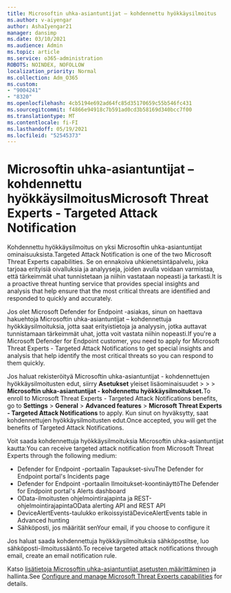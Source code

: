 ```yaml
---
title: Microsoftin uhka-asiantuntijat – kohdennettu hyökkäysilmoitus
ms.author: v-aiyengar
author: AshaIyengar21
manager: dansimp
ms.date: 03/10/2021
ms.audience: Admin
ms.topic: article
ms.service: o365-administration
ROBOTS: NOINDEX, NOFOLLOW
localization_priority: Normal
ms.collection: Adm_O365
ms.custom:
- "9004241"
- "8320"
ms.openlocfilehash: 4cb5194e692ad64fc85d35170659c55b546fc431
ms.sourcegitcommit: f4866e94918c7b591ad0cd3b58169d340bcc7f00
ms.translationtype: MT
ms.contentlocale: fi-FI
ms.lasthandoff: 05/19/2021
ms.locfileid: "52545373"
---
```

# <a name="microsoft-threat-experts---targeted-attack-notification"></a><span data-ttu-id="631bf-102">Microsoftin uhka-asiantuntijat – kohdennettu hyökkäysilmoitus</span><span class="sxs-lookup"><span data-stu-id="631bf-102">Microsoft Threat Experts - Targeted Attack Notification</span></span>

<span data-ttu-id="631bf-103">Kohdennettu hyökkäysilmoitus on yksi Microsoftin uhka-asiantuntijat ominaisuuksista.</span><span class="sxs-lookup"><span data-stu-id="631bf-103">Targeted Attack Notification is one of the two Microsoft Threat Experts capabilities.</span></span> <span data-ttu-id="631bf-104">Se on ennakoiva uhkienetsintäpalvelu, joka tarjoaa erityisiä oivalluksia ja analyyseja, joiden avulla voidaan varmistaa, että tärkeimmät uhat tunnistetaan ja niihin vastataan nopeasti ja tarkasti.</span><span class="sxs-lookup"><span data-stu-id="631bf-104">It is a proactive threat hunting service that provides special insights and analysis that help ensure that the most critical threats are identified and responded to quickly and accurately.</span></span>

<span data-ttu-id="631bf-105">Jos olet Microsoft Defender for Endpoint -asiakas, sinun on haettava hakuehtoja Microsoftin uhka-asiantuntijat – kohdennettuja hyökkäysilmoituksia, jotta saat erityistietoja ja analyysin, jotka auttavat tunnistamaan tärkeimmät uhat, jotta voit vastata niihin nopeasti.</span><span class="sxs-lookup"><span data-stu-id="631bf-105">If you're a Microsoft Defender for Endpoint customer, you need to apply for Microsoft Threat Experts - Targeted Attack Notifications to get special insights and analysis that help identify the most critical threats so you can respond to them quickly.</span></span>

<span data-ttu-id="631bf-106">Jos haluat rekisteröityä Microsoftin uhka-asiantuntijat - kohdennettujen hyökkäysilmoitusten edut, siirry **Asetukset** yleiset lisäominaisuudet  >    >    >  **Microsoftin uhka-asiantuntijat - kohdennettu hyökkäysilmoitukset.**</span><span class="sxs-lookup"><span data-stu-id="631bf-106">To enroll to Microsoft Threat Experts - Targeted Attack Notifications benefits, go to **Settings** > **General** > **Advanced features** > **Microsoft Threat Experts - Targeted Attack Notifications** to apply.</span></span> <span data-ttu-id="631bf-107">Kun sinut on hyväksytty, saat kohdennettujen hyökkäysilmoitusten edut.</span><span class="sxs-lookup"><span data-stu-id="631bf-107">Once accepted, you will get the benefits of Targeted Attack Notifications.</span></span>

<span data-ttu-id="631bf-108">Voit saada kohdennettuja hyökkäysilmoituksia Microsoftin uhka-asiantuntijat kautta:</span><span class="sxs-lookup"><span data-stu-id="631bf-108">You can receive targeted attack notification from Microsoft Threat Experts through the following medium:</span></span>

- <span data-ttu-id="631bf-109">Defender for Endpoint -portaalin Tapaukset-sivu</span><span class="sxs-lookup"><span data-stu-id="631bf-109">The Defender for Endpoint portal's Incidents page</span></span>
- <span data-ttu-id="631bf-110">Defender for Endpoint -portaalin Ilmoitukset-koontinäyttö</span><span class="sxs-lookup"><span data-stu-id="631bf-110">The Defender for Endpoint portal's Alerts dashboard</span></span>
- <span data-ttu-id="631bf-111">OData-ilmoitusten ohjelmointirajapinta ja REST-ohjelmointirajapinta</span><span class="sxs-lookup"><span data-stu-id="631bf-111">OData alerting API and REST API</span></span>
- <span data-ttu-id="631bf-112">DeviceAlertEvents-taulukko erikoissyistä</span><span class="sxs-lookup"><span data-stu-id="631bf-112">DeviceAlertEvents table in Advanced hunting</span></span>
- <span data-ttu-id="631bf-113">Sähköposti, jos määrität sen</span><span class="sxs-lookup"><span data-stu-id="631bf-113">Your email, if you choose to configure it</span></span>

<span data-ttu-id="631bf-114">Jos haluat saada kohdennettuja hyökkäysilmoituksia sähköpostitse, luo sähköposti-ilmoitussääntö.</span><span class="sxs-lookup"><span data-stu-id="631bf-114">To receive targeted attack notifications through email, create an email notification rule.</span></span> 

<span data-ttu-id="631bf-115">Katso [lisätietoja Microsoftin uhka-asiantuntijat asetusten määrittäminen](/windows/security/threat-protection/microsoft-defender-atp/configure-microsoft-threat-experts) ja hallinta.</span><span class="sxs-lookup"><span data-stu-id="631bf-115">See [Configure and manage Microsoft Threat Experts capabilities](/windows/security/threat-protection/microsoft-defender-atp/configure-microsoft-threat-experts) for details.</span></span>
